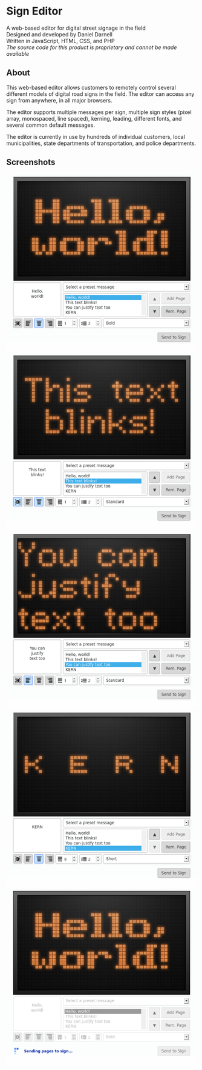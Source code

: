# Sign Editor
A web-based editor for digital street signage in the field  
Designed and developed by Daniel Darnell  
Written in JavaScript, HTML, CSS, and PHP  
*The source code for this product is proprietary and cannot be made available*  

## About
This web-based editor allows customers to remotely control several different models of digital road signs in the field. The editor can access any sign from anywhere, in all major browsers.  
  
The editor supports multiple messages per sign, multiple sign styles (pixel array, monospaced, line spaced), kerning, leading, different fonts, and several common default messages.  
  
The editor is currently in use by hundreds of individual customers, local municipalities, state departments of transportation, and police departments.

## Screenshots
![Sign Editor displaying "Hello, world!" in a bolded font](/img/page1.png)
![Sign Editor displaying "Hello, world!" in a bolded font](/img/page2.png)
![Sign Editor displaying "Hello, world!" in a bolded font](/img/page3.png)
![Sign Editor displaying "Hello, world!" in a bolded font](/img/page4.png)
![Sign Editor displaying "Hello, world!" in a bolded font](/img/page1-sending.png)

